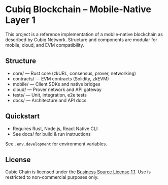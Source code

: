 ﻿# Cubiq Blockchain – Mobile-Native Layer 1

This project is a reference implementation of a mobile-native blockchain as described by Cubiq Network. Structure and components are modular for mobile, cloud, and EVM compatibility.

## Structure

- core/        — Rust core (zkURL, consensus, prover, networking)
- contracts/   — EVM contracts (Solidity, zkEVM)
- mobile/      — Client SDKs and native bridges
- cloud/       — Prover network and API gateway
- tests/       — Unit, integration, e2e tests
- docs/        — Architecture and API docs

## Quickstart

- Requires Rust, Node.js, React Native CLI
- See docs/ for build & run instructions

See `.env.development` for environment variables.


## License

Cubic Chain is licensed under the [Business Source License 1.1](LICENSE.md).
Use is restricted to non-commercial purposes only.
